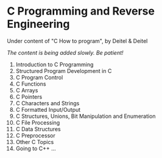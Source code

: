 # C Programming and Reverse Engineering
Under content of "C How to program", by Deitel & Deitel

_The content is being added slowly. Be patient!_

1. Introduction to C Programming
2. Structured Program Development in C
3. C Program Control
4. C Functions
5. C Arrays
6. C Pointers
7. C Characters and Strings
8. C Formatted Input/Output
9. C Structures, Unions, Bit Manipulation and Enumeration
10. C File Processing
11. C Data Structures
12. C Preprocessor
13. Other C Topics
14. Going to C++ ...

